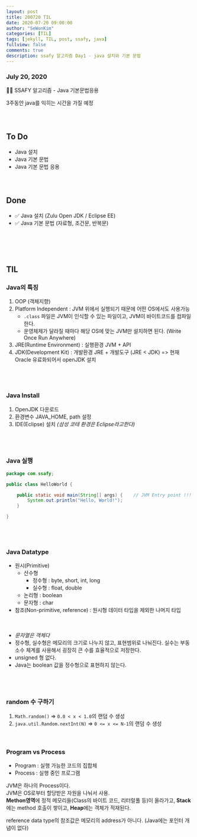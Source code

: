 ```yaml
---
layout: post
title: 200720 TIL
date: 2020-07-20 09:00:00
author: "SeWonKim"
categories: [TIL]
tags: [jekyll, TIL, post, ssafy, java]
fullview: false
comments: true
description: ssafy 알고리즘 Day1 - java 설치와 기본 문법
---
```


### July 20, 2020

👨‍💻 SSAFY 알고리즘 - Java 기본문법응용     

3주동안 java를 익히는 시간을 가질 예정
 　    
  　    
   　    
## To Do

- Java 설치
- Java 기본 문법
- Java 기본 문법 응용
 　    
  　    
   　    
## Done

- ✅ Java 설치 (Zulu Open JDK / Eclipse EE)
- ✅ Java 기본 문법 (자료형, 조건문, 반복문)

 　    
  　    
   　    
## TIL

### Java의 특징
1. OOP (객체지향)
2. Platform Independent : JVM 위에서 실행되기 때문에 어떤 OS에서도 사용가능
    - `.class` 파일은 JVM이 인식할 수 있는 파일이고, JVM이 바이트코드를 컴파일한다.
    - 운영체제가 달라질 때마다 해당 OS에 맞는 JVM만 설치하면 된다. (Write Once Run Anywhere)
3. JRE(Runtime Environment) : 실행환경 JVM + API
4. JDK(Development Kit) : 개발환경 JRE + 개발도구 (JRE < JDK) => 현재 Oracle 유료화되어서 openJDK 설치

 　    
 　    

### Java Install
1. OpenJDK 다운로드
2. 환경변수 JAVA_HOME, path 설정
3. IDE(Eclipse) 설치 *(삼성 코테 환경은 Eclipse라고한다)*

 　    
 　    

### Java 실행
```java
package com.ssafy;

public class HelloWorld {

	public static void main(String[] args) {    // JVM Entry point !!!
		System.out.println("Hello, World!");
	}

}
```

 　    
 　    
### Java Datatype
- 원시(Primitive)
    - 산수형
        - 정수형 : byte, short, int, long
        - 실수형 : float, double
    - 논리형 : boolean
    - 문자형 : char
- 참조(Non-primitive, reference) : 원시형 데이터 타입을 제외한 나머지 타입


 　    　    
- *문자열은 객체다*      
- 정수형, 실수형은 메모리의 크기로 나누지 않고, 표현범위로 나눠진다. 실수는 부동소수 체계를 사용해서 굉장히 큰 수를 효율적으로 저장한다.
- unsigned 형 없다.
- Java는 boolean 값을 정수형으로 표현하지 않는다. 



 　    
 　    
 ### random 수 구하기
 1. `Math.random()` => `0.0 < x < 1.0`의 랜덤 수 생성
 2. `java.util.Random.nextInt(N)` => `0 <= x <= N-1`의 랜덤 수 생성


 　    　    
 ### Program vs Process
 - Program : 실행 가능한 코드의 집합체
 - Process : 실행 중인 프로그램

JVM은 하나의 Process이다.       
JVM은 OS로부터 할당받은 자원을 나눠서 사용.      
**Methon영역**에 정적 메모리들(Class의 바이트 코드, 리터럴풀 등)이 올라가고, **Stack**에는 method 호출이 쌓이고, **Heap**에는 객체가 적재된다. 

reference data type의 참조값은 메모리의 address가 아니다. (Java에는 포인터 개념이 없다)
